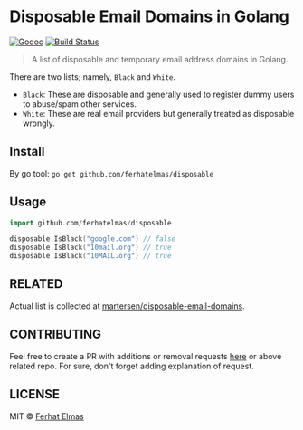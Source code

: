 # Disposable Email Domains in Golang

[![Godoc](http://img.shields.io/badge/godoc-reference-blue.svg?style=flat)](https://godoc.org/github.com/ferhatelmas/disposable)
[![Build Status](https://travis-ci.org/ferhatelmas/disposable.svg?branch=master)](https://travis-ci.org/ferhatelmas/disposable)

> A list of disposable and temporary email address domains in Golang.

There are two lists; namely, `Black` and `White`.

* `Black`: These are disposable and generally used to register dummy users to abuse/spam other services.
* `White`: These are real email providers but generally treated as disposable wrongly.

## Install

By go tool: `go get github.com/ferhatelmas/disposable`

## Usage

```go
import github.com/ferhatelmas/disposable

disposable.IsBlack("google.com") // false
disposable.IsBlack("10mail.org") // true
disposable.IsBlack("10MAIL.org") // true
```

## RELATED

Actual list is collected at [martersen/disposable-email-domains](https://github.com/martenson/disposable-email-domains).

## CONTRIBUTING

Feel free to create a PR with additions or removal requests [here](https://github.com/ferhatelmas/disposable/compare) or above related repo. For sure, don't forget adding explanation of request.

## LICENSE

MIT © [Ferhat Elmas](https://github.com/ferhatelmas)
